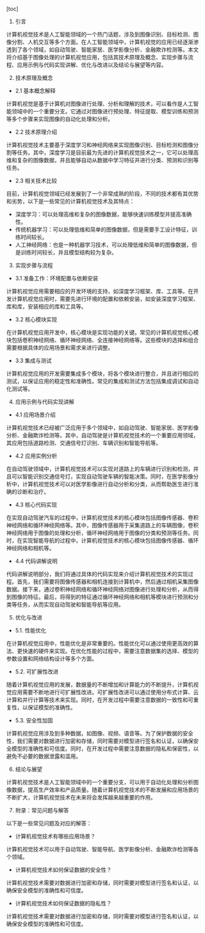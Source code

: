 
[toc]                    
                
                
1. 引言

计算机视觉技术是人工智能领域的一个热门话题，涉及到图像识别、目标检测、图像分割、人机交互等多个方面。在人工智能领域中，计算机视觉的应用已经逐渐渗透到了各个领域，如自动驾驶、智能家居、医学影像分析、金融欺诈检测等。本文将介绍基于图像处理的计算机视觉应用，包括其技术原理及概念、实现步骤与流程、应用示例与代码实现讲解、优化与改进以及结论与展望等内容。

2. 技术原理及概念

- 2.1 基本概念解释

计算机视觉是基于计算机对图像进行处理、分析和理解的技术，可以看作是人工智能领域中的一个重要分支。它通过对图像进行预处理、特征提取、模型训练和预测等多个步骤来实现图像的自动化处理和分析。

- 2.2 技术原理介绍

计算机视觉技术主要基于深度学习和神经网络来实现图像识别、目标检测和图像分割等任务。其中，深度学习是目前最为先进的计算机视觉技术之一，它可以处理高维和复杂的图像数据，并且能够自动从数据中学习特征并进行分类、预测和识别等任务。

- 2.3 相关技术比较

目前，计算机视觉领域已经发展到了一个非常成熟的阶段，不同的技术都有其优势和劣势，以下是一些常见的计算机视觉技术及其特点：

- 深度学习：可以处理高维和复杂的图像数据，能够快速训练模型并提高准确性。
- 传统机器学习：可以处理低维和简单的图像数据，但是需要手工设计特征，训练时间较长。
- 人工神经网络：也是一种机器学习技术，可以处理低维和简单的图像数据，但是训练时间较长，并且模型结构较为复杂。

3. 实现步骤与流程

- 3.1 准备工作：环境配置与依赖安装

计算机视觉应用需要相应的开发环境的支持，如深度学习框架、库、工具等。在开发计算机视觉应用时，需要先进行环境的配置和依赖安装，如安装深度学习框架、库和库，安装相应的库和工具等。

- 3.2 核心模块实现

在计算机视觉应用开发中，核心模块是实现功能的关键。常见的计算机视觉核心模块包括卷积神经网络、循环神经网络、全连接神经网络等。这些模块的选择和组合需要根据具体的应用场景和需求来进行调整。

- 3.3 集成与测试

计算机视觉应用的开发需要集成多个模块，将各个模块进行整合，并且进行相应的测试，以保证应用的稳定性和准确性。常见的集成和测试方法包括集成调试和自动化测试等。

4. 应用示例与代码实现讲解

- 4.1 应用场景介绍

计算机视觉技术已经被广泛应用于多个领域中，如自动驾驶、智能家居、医学影像分析、金融欺诈检测等。其中，自动驾驶是计算机视觉技术的一个重要应用领域，其应用包括道路检测、交通信号灯识别、车辆识别和智能导航等。

- 4.2 应用实例分析

在自动驾驶领域中，计算机视觉技术可以实现对道路上的车辆进行识别和检测，并且可以智能识别交通信号灯，实现自动驾驶车辆的智能决策。同时，在医学影像分析中，计算机视觉技术可以对医学影像进行自动分析和分类，从而帮助医生进行准确的诊断和治疗。

- 4.3 核心代码实现

在实现自动驾驶汽车的过程中，计算机视觉技术的核心模块包括图像传感器、卷积神经网络和循环神经网络等。其中，图像传感器用于采集道路上的车辆图像，卷积神经网络用于图像的处理和分析，循环神经网络用于图像的分类和预测等任务。同时，在实现智能导航的过程中，计算机视觉技术的核心模块包括图像传感器、循环神经网络和相机等。

- 4.4 代码讲解说明

代码讲解说明部分，我们将通过具体的代码实现来介绍计算机视觉技术的实现过程。首先，我们需要将图像传感器和相机连接到计算机中，然后通过相机采集图像数据。接下来，通过卷积神经网络和循环神经网络对图像进行处理和分析，从而得到图像的特征。最后，将得到的特征通过循环神经网络和相机等模块进行预测和分类等任务，从而实现自动驾驶和智能导航等应用。

5. 优化与改进

- 5.1. 性能优化

在计算机视觉应用中，性能优化是非常重要的。性能优化可以通过使用更高效的算法、更快速的硬件来实现。在优化性能的过程中，需要注意数据集的选择、模型的参数设置和网络结构设计等多个方面。

- 5.2. 可扩展性改进

随着计算机视觉应用的发展，数据量的不断增加和计算能力的不断提升，计算机视觉应用需要不断地进行可扩展性改进。可扩展性改进可以通过使用分布式计算、云计算和并行计算等技术来实现。同时，在开发过程中需要注意数据的一致性和可重复性，以保证模型的准确性。

- 5.3. 安全性加固

计算机视觉应用涉及到多种数据，如图像、视频、语音等。为了保护数据的安全性，我们需要对数据进行加密和存储，同时需要对模型进行签名和认证，以确保安全模型的准确性和可信度。同时，在开发过程中需要注意数据的隐私和保密性，以避免不必要的数据泄露和滥用。

6. 结论与展望

计算机视觉技术是人工智能领域中的一个重要分支，可以用于自动化处理和分析图像数据，提高生产效率和产品质量。随着计算机视觉技术的不断发展和应用场景的不断扩大，计算机视觉技术在未来将会发挥越来越重要的作用。

7. 附录：常见问题与解答

以下是一些常见问题及对应的解答：

- 计算机视觉技术有哪些应用场景？

计算机视觉技术可以用于自动驾驶、智能导航、医学影像分析、金融欺诈检测等各个领域。

- 计算机视觉技术如何保证数据的安全性？

计算机视觉技术需要对数据进行加密和存储，同时需要对模型进行签名和认证，以确保安全模型的准确性和可信度。

- 计算机视觉技术如何保证数据的隐私性？

计算机视觉技术需要对数据进行加密和存储，同时需要对模型进行签名和认证，以确保安全模型的准确性和可信度。

